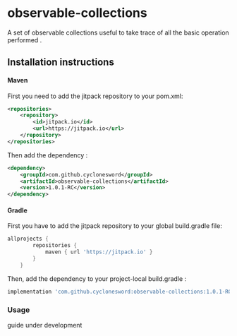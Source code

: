 # observable-collections
A set of observable collections useful to take trace of all the basic operation performed .

<h2>Installation instructions</h2>

<h4>Maven</h4>

First you need to add the jitpack repository to your pom.xml:
``` xml
<repositories>
    <repository>
        <id>jitpack.io</id>
        <url>https://jitpack.io</url>
    </repository>
</repositories>
```
Then add the dependency :

``` xml
<dependency>
    <groupId>com.github.cyclonesword</groupId>
    <artifactId>observable-collections</artifactId>
    <version>1.0.1-RC</version>
</dependency>
```
<h4>Gradle</h4>
First you have to add the jitpack repository to your global build.gradle file:

``` groovy
allprojects {
        repositories {
            maven { url 'https://jitpack.io' }
        }
    }
```

Then, add the dependency to your project-local build.gradle :
``` groovy
implementation 'com.github.cyclonesword:observable-collections:1.0.1-RC'
```

<h3>Usage</h4>

guide under development
    

